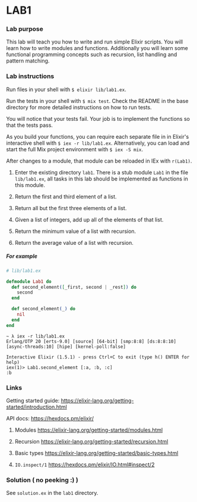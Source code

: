 # LAB1

### Lab purpose

This lab will teach you how to write and run simple Elixir scripts. You will
learn how to write modules and functions. Additionally you will learn some
functional programming concepts such as recursion, list handling and pattern
matching.

### Lab instructions

Run files in your shell with `$ elixir lib/lab1.ex`.

Run the tests in your shell with `$ mix test`. Check the README in the base directory for more
detailed instructions on how to run tests.

You will notice that your tests fail. Your job is to implement the functions so
that the tests pass.

As you build your functions, you can require each separate file in
in Elixir's interactive shell with `$ iex -r lib/lab1.ex`. Alternatively, you can load and
start the full Mix project environment with `$ iex -S mix`.

After changes to a module, that module can be reloaded in IEx with `r(Lab1)`.

  1. Enter the existing directory `lab1`. There is a stub module `Lab1` in the file `lib/lab1.ex`,
     all tasks in this lab should be implemented as functions in this module.

  2. Return the first and third element of a list.

  3. Return all but the first three elements of a list.

  4. Given a list of integers, add up all of the elements of that list.

  5. Return the minimum value of a list with recursion.

  6. Return the average value of a list with recursion.

##### For example

```elixir
# lib/lab1.ex

defmodule Lab1 do
  def second_element([_first, second | _rest]) do
    second
  end

  def second_element(_) do
    nil
  end
end
```

```
~ λ iex -r lib/lab1.ex
Erlang/OTP 20 [erts-9.0] [source] [64-bit] [smp:8:8] [ds:8:8:10] [async-threads:10] [hipe] [kernel-poll:false]

Interactive Elixir (1.5.1) - press Ctrl+C to exit (type h() ENTER for help)
iex(1)> Lab1.second_element [:a, :b, :c]
:b
```


### Links

Getting started guide: https://elixir-lang.org/getting-started/introduction.html

API docs: https://hexdocs.pm/elixir/

  1. Modules https://elixir-lang.org/getting-started/modules.html

  2. Recursion https://elixir-lang.org/getting-started/recursion.html

  3. Basic types https://elixir-lang.org/getting-started/basic-types.html

  4. `IO.inspect/1` https://hexdocs.pm/elixir/IO.html#inspect/2


### Solution ( no peeking :) )

See `solution.ex` in the `lab1` directory.
